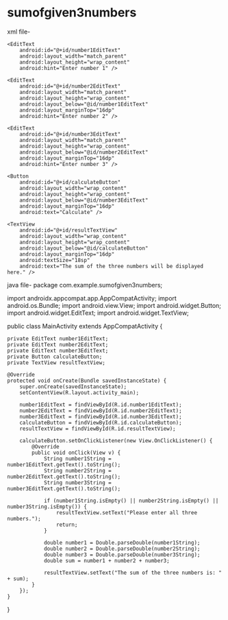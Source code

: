 # sumofgiven3numbers
xml file-
<?xml version="1.0" encoding="utf-8"?>
<RelativeLayout xmlns:android="http://schemas.android.com/apk/res/android"
    xmlns:tools="http://schemas.android.com/tools"
    android:layout_width="match_parent"
    android:layout_height="match_parent"
    android:padding="16dp"
    tools:context=".MainActivity">

    <EditText
        android:id="@+id/number1EditText"
        android:layout_width="match_parent"
        android:layout_height="wrap_content"
        android:hint="Enter number 1" />

    <EditText
        android:id="@+id/number2EditText"
        android:layout_width="match_parent"
        android:layout_height="wrap_content"
        android:layout_below="@id/number1EditText"
        android:layout_marginTop="16dp"
        android:hint="Enter number 2" />

    <EditText
        android:id="@+id/number3EditText"
        android:layout_width="match_parent"
        android:layout_height="wrap_content"
        android:layout_below="@id/number2EditText"
        android:layout_marginTop="16dp"
        android:hint="Enter number 3" />

    <Button
        android:id="@+id/calculateButton"
        android:layout_width="wrap_content"
        android:layout_height="wrap_content"
        android:layout_below="@id/number3EditText"
        android:layout_marginTop="16dp"
        android:text="Calculate" />

    <TextView
        android:id="@+id/resultTextView"
        android:layout_width="wrap_content"
        android:layout_height="wrap_content"
        android:layout_below="@id/calculateButton"
        android:layout_marginTop="16dp"
        android:textSize="18sp"
        android:text="The sum of the three numbers will be displayed here." />

</RelativeLayout>

java file-
package com.example.sumofgiven3numbers;

import androidx.appcompat.app.AppCompatActivity;
import android.os.Bundle;
import android.view.View;
import android.widget.Button;
import android.widget.EditText;
import android.widget.TextView;

public class MainActivity extends AppCompatActivity {

    private EditText number1EditText;
    private EditText number2EditText;
    private EditText number3EditText;
    private Button calculateButton;
    private TextView resultTextView;

    @Override
    protected void onCreate(Bundle savedInstanceState) {
        super.onCreate(savedInstanceState);
        setContentView(R.layout.activity_main);

        number1EditText = findViewById(R.id.number1EditText);
        number2EditText = findViewById(R.id.number2EditText);
        number3EditText = findViewById(R.id.number3EditText);
        calculateButton = findViewById(R.id.calculateButton);
        resultTextView = findViewById(R.id.resultTextView);

        calculateButton.setOnClickListener(new View.OnClickListener() {
            @Override
            public void onClick(View v) {
                String number1String = number1EditText.getText().toString();
                String number2String = number2EditText.getText().toString();
                String number3String = number3EditText.getText().toString();

                if (number1String.isEmpty() || number2String.isEmpty() || number3String.isEmpty()) {
                    resultTextView.setText("Please enter all three numbers.");
                    return;
                }

                double number1 = Double.parseDouble(number1String);
                double number2 = Double.parseDouble(number2String);
                double number3 = Double.parseDouble(number3String);
                double sum = number1 + number2 + number3;

                resultTextView.setText("The sum of the three numbers is: " + sum);
            }
        });
    }
}
